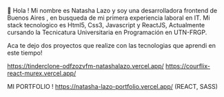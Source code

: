 👋 Hola ! Mi nombre es Natasha Lazo y soy una desarrolladora frontend de Buenos Aires , en busqueda de mi primera experiencia laboral en IT. 
Mi stack tecnologico es Html5, Css3, Javascript y ReactJS, Actualmente cursando la Tecnicatura Universitaria en Programación en UTN-FRGP.


Aca te dejo dos proyectos que realize con las tecnologias que aprendi en este tiempo! 

https://tinderclone-odfzozvfm-natashalazo.vercel.app/
https://courflix-react-murex.vercel.app/


MI PORTFOLIO ! https://natasha-lazo-portfolio.vercel.app/  (REACT, SASS)
